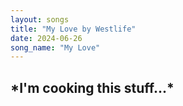 ```yaml
---
layout: songs
title: "My Love by Westlife"
date: 2024-06-26
song_name: "My Love"
---
```

<div>
<h2>*I'm cooking this stuff...*</h2>
</div>